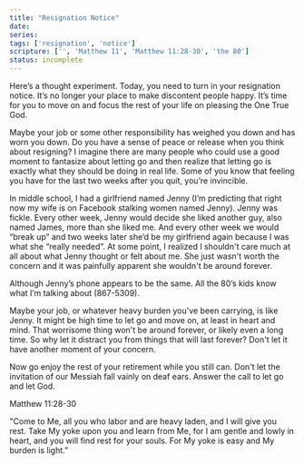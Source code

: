 ```yaml
---
title: "Resignation Notice"
date: 
series: 
tags: ['resignation', 'notice']
scripture: ['', 'Matthew 11', 'Matthew 11:28-30', 'the 80']
status: incomplete
---
```


Here’s a thought experiment. Today, you need to turn in your resignation notice. It’s no longer your place to make discontent people happy. It’s time for you to move on and focus the rest of your life on pleasing the One True God.

Maybe your job or some other responsibility has weighed you down and has worn you down. Do you have a sense of peace or release when you think about resigning? I imagine there are many people who could use a good moment to fantasize about letting go and then realize that letting go is exactly what they should be doing in real life. Some of you know that feeling you have for the last two weeks after you quit, you’re invincible.

In middle school, I had a girlfriend named Jenny (I’m predicting that right now my wife is on Facebook stalking women named Jenny). Jenny was fickle. Every other week, Jenny would decide she liked another guy, also named James, more than she liked me. And every other week we would “break up” and two weeks later she’d be my girlfriend again because I was what she “really needed”. At some point, I realized I shouldn't care much at all about what Jenny thought or felt about me. She just wasn't worth the concern and it was painfully apparent she wouldn't be around forever.

Although Jenny’s phone appears to be the same. All the 80’s kids know what I’m talking about (867-5309).

Maybe your job, or whatever heavy burden you've been carrying, is like Jenny. It might be high time to let go and move on, at least in heart and mind. That worrisome thing won't be around forever, or likely even a long time. So why let it distract you from things that will last forever? Don't let it have another moment of your concern.

Now go enjoy the rest of your retirement while you still can. Don't let the invitation of our Messiah fall vainly on deaf ears. Answer the call to let go and let God.

Matthew 11:28-30

"Come to Me, all you who labor and are heavy laden, and I will give you rest. Take My yoke upon you and learn from Me, for I am gentle and lowly in heart, and you will find rest for your souls. For My yoke is easy and My burden is light.”